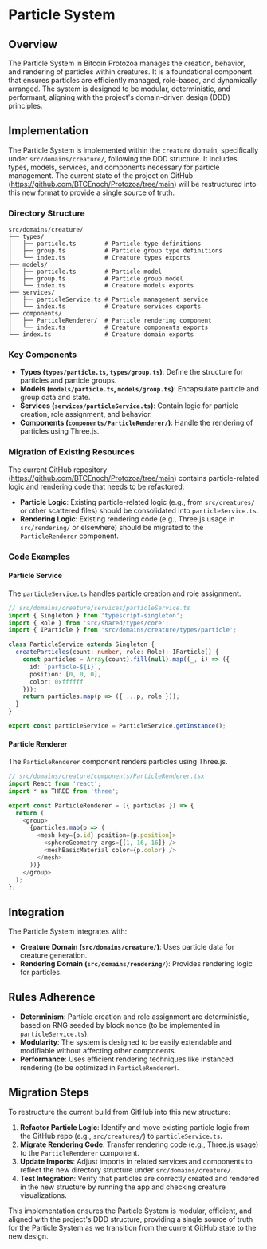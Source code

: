
# Particle System

## Overview
The Particle System in Bitcoin Protozoa manages the creation, behavior, and rendering of particles within creatures. It is a foundational component that ensures particles are efficiently managed, role-based, and dynamically arranged. The system is designed to be modular, deterministic, and performant, aligning with the project's domain-driven design (DDD) principles.

## Implementation
The Particle System is implemented within the `creature` domain, specifically under `src/domains/creature/`, following the DDD structure. It includes types, models, services, and components necessary for particle management. The current state of the project on GitHub (https://github.com/BTCEnoch/Protozoa/tree/main) will be restructured into this new format to provide a single source of truth.

### Directory Structure
```
src/domains/creature/
├── types/
│   ├── particle.ts        # Particle type definitions
│   ├── group.ts           # Particle group type definitions
│   └── index.ts           # Creature types exports
├── models/
│   ├── particle.ts        # Particle model
│   ├── group.ts           # Particle group model
│   └── index.ts           # Creature models exports
├── services/
│   ├── particleService.ts # Particle management service
│   └── index.ts           # Creature services exports
├── components/
│   ├── ParticleRenderer/  # Particle rendering component
│   └── index.ts           # Creature components exports
└── index.ts               # Creature domain exports
```

### Key Components
- **Types (`types/particle.ts`, `types/group.ts`)**: Define the structure for particles and particle groups.
- **Models (`models/particle.ts`, `models/group.ts`)**: Encapsulate particle and group data and state.
- **Services (`services/particleService.ts`)**: Contain logic for particle creation, role assignment, and behavior.
- **Components (`components/ParticleRenderer/`)**: Handle the rendering of particles using Three.js.

### Migration of Existing Resources
The current GitHub repository (https://github.com/BTCEnoch/Protozoa/tree/main) contains particle-related logic and rendering code that needs to be refactored:
- **Particle Logic**: Existing particle-related logic (e.g., from `src/creatures/` or other scattered files) should be consolidated into `particleService.ts`.
- **Rendering Logic**: Existing rendering code (e.g., Three.js usage in `src/rendering/` or elsewhere) should be migrated to the `ParticleRenderer` component.

### Code Examples
#### Particle Service
The `particleService.ts` handles particle creation and role assignment.
```typescript
// src/domains/creature/services/particleService.ts
import { Singleton } from 'typescript-singleton';
import { Role } from 'src/shared/types/core';
import { IParticle } from 'src/domains/creature/types/particle';

class ParticleService extends Singleton {
  createParticles(count: number, role: Role): IParticle[] {
    const particles = Array(count).fill(null).map((_, i) => ({
      id: `particle-${i}`,
      position: [0, 0, 0],
      color: 0xffffff
    }));
    return particles.map(p => ({ ...p, role }));
  }
}

export const particleService = ParticleService.getInstance();
```

#### Particle Renderer
The `ParticleRenderer` component renders particles using Three.js.
```typescript
// src/domains/creature/components/ParticleRenderer.tsx
import React from 'react';
import * as THREE from 'three';

export const ParticleRenderer = ({ particles }) => {
  return (
    <group>
      {particles.map(p => (
        <mesh key={p.id} position={p.position}>
          <sphereGeometry args={[1, 16, 16]} />
          <meshBasicMaterial color={p.color} />
        </mesh>
      ))}
    </group>
  );
};
```

## Integration
The Particle System integrates with:
- **Creature Domain (`src/domains/creature/`)**: Uses particle data for creature generation.
- **Rendering Domain (`src/domains/rendering/`)**: Provides rendering logic for particles.

## Rules Adherence
- **Determinism**: Particle creation and role assignment are deterministic, based on RNG seeded by block nonce (to be implemented in `particleService.ts`).
- **Modularity**: The system is designed to be easily extendable and modifiable without affecting other components.
- **Performance**: Uses efficient rendering techniques like instanced rendering (to be optimized in `ParticleRenderer`).

## Migration Steps
To restructure the current build from GitHub into this new structure:
1. **Refactor Particle Logic**: Identify and move existing particle logic from the GitHub repo (e.g., `src/creatures/`) to `particleService.ts`.
2. **Migrate Rendering Code**: Transfer rendering code (e.g., Three.js usage) to the `ParticleRenderer` component.
3. **Update Imports**: Adjust imports in related services and components to reflect the new directory structure under `src/domains/creature/`.
4. **Test Integration**: Verify that particles are correctly created and rendered in the new structure by running the app and checking creature visualizations.

This implementation ensures the Particle System is modular, efficient, and aligned with the project's DDD structure, providing a single source of truth for the Particle System as we transition from the current GitHub state to the new design.
